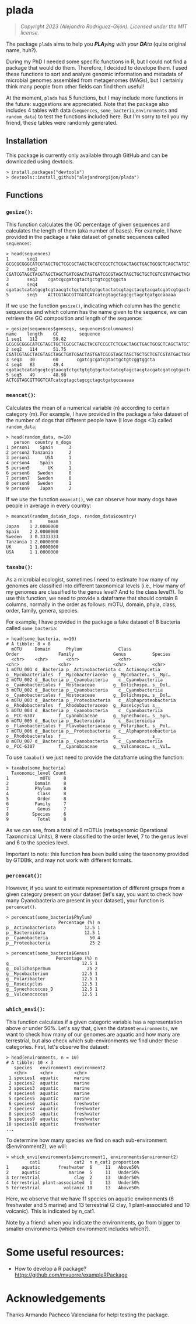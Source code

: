 # plada
> *Copyright 2023 (Alejandro Rodríguez-Gijón). Licensed under the MIT license.*

The package `plada` aims to help you <i><b>PLA</b>ying with your <b>DA</b>ta</i> (quite original name, huh?). 

During my PhD I needed some specific functions in R, but I could not find a package that would do them. Therefore, I decided to develope them. I used these functions to sort and analyze genomic information and metadata of microbial genomes assembled from metagenomes (MAGs), but I certainly think many people from other fields can find them useful! 

At the moment, `plada` has 5 functions, but I may include more functions in the future: suggestions are appreciated.
Note that the package also includes 4 tables with data (`sequences`, `some_bacteria`,`environments` and `random_data`) to test the functions included here. But I'm sorry to tell you my friend, these tables were randomly generated.

## Installation

This package is currently only available through GitHub and can be downloaded using devtools.

```
> install.packages("devtools")
> devtools::install_github("alejandrorgijon/plada")
```
## Functions

### `gesize()`: 
This function calculates the GC percentage of given sequences and calculates the length of them (aka number of bases).
For example, I have provided in the package a fake dataset of genetic sequences called `sequences`:

```
> head(sequences)
1       seq1    GCGCGCGGGCATCGTAGCTGCTCGCGCTAGCTACGTCCGCTCTCGACTAGCTGACTGCGCTCAGCTATGCTACGATCGTACGATCGTGCTATGCTAGTGCATGCTAGCTAGC
2       seq2    CGATCGTAGCTACGTAGCTAGCTGATCGACTAGTGATCGCGTAGCTAGCTGCTGCTCGTCGTATGACTAGCTGATCGATCGATCGATCGTAGCTAGCTAGCTAGCTGATCGTAG
3       seq3    cgatcgcgatcgtactgctgtcggtggcta
4       seq4    cgatactcatatgcgtcgtaacgtctgctgtgtgtgctactatcgtagctacgtacgatcgatcgtgactcgatcgtagactg
5       seq5    ACTCGTAGCGTTGGTCATcatcgtagctagcgctagctgatgccaaaaa
```

If we use the function `gesize()`, indicating which column has the genetic sequences and which column has the name given to the sequence, we can retrieve the GC composition and length of the sequence:

```
> gesize(sequences$genseqs, sequences$columnames)
name    length    GC        sequence
1 seq1   112      59.82    GCGCGCGGGCATCGTAGCTGCTCGCGCTAGCTACGTCCGCTCTCGACTAGCTGACTGCGCTCAGCTATGCTACGATCGTACGATCGTGCTATGCTAGTGCATGCTAGCTAGC
2 seq2   114      51.75    CGATCGTAGCTACGTAGCTAGCTGATCGACTAGTGATCGCGTAGCTAGCTGCTGCTCGTCGTATGACTAGCTGATCGATCGATCGATCGTAGCTAGCTAGCTAGCTGATCGTAG
3 seq3   30       60       cgatcgcgatcgtactgctgtcggtggcta
4 seq4   83       49.4     cgatactcatatgcgtcgtaacgtctgctgtgtgtgctactatcgtagctacgtacgatcgatcgtgactcgatcgtagactg   
5 seq5   49       48.98    ACTCGTAGCGTTGGTCATcatcgtagctagcgctagctgatgccaaaaa 
```
                                                                                                           
### `meancat()`: 
Calculates the mean of a numerical variable (n) according to certain category (m).
For example, I have provided in the package a fake dataset of the number of dogs that different people have (I love dogs <3) called `random_data`:

```
> head(random_data, n=10)
   person  country n_dogs
1 person1    Spain      3
2 person2 Tanzania      2
3 person3      USA      1
4 person4    Spain      1
5 person5       UK      1
6 person6   Sweden      0
7 person7   Sweden      0
8 person8   Sweden      1
9 person9    Japan      2
```

If we use the function `meancat()`, we can observe how many dogs have people in average in every country:

```
> meancat(random_data$n_dogs, random_data$country)
         n      mean
Japan    1 2.0000000
Spain    2 2.0000000
Sweden   3 0.3333333
Tanzania 1 2.0000000
UK       1 1.0000000
USA      1 1.0000000
```

### `taxabu()`: 

As a microbial ecologist, sometimes I need to estimate how many of my genomes are classified into different taxonomical levels (i.e., How many of my genomes are classified to the genus level? And to the class level?). To use this function, we need to provide a dataframe that should contain 8 columns, normally in the order as follows: mOTU, domain, phyla, class, order, family, genera, species.

For example, I have provided in the package a fake dataset of 8 bacteria called `some_bacteria`:

```
> head(some_bacteria, n=10)
# A tibble: 8 × 8
  mOTU     Domain      Phylum              Class                  Order               Family               Genus          Species
  <chr>    <chr>       <chr>               <chr>                  <chr>               <chr>                <chr>          <chr>  
1 mOTU_001 d__Bacteria p__Actinobacteriota c__Actinomycetia       o__Mycobacteriales  f__Mycobacteriaceae  g__Mycobacter… s__Myc…
2 mOTU_002 d__Bacteria p__Cyanobacteria    c__Cyanobacteriia      o__Cyanobacteriales f__Nostocaceae       g__Dolichospe… s__Dol…
3 mOTU_002 d__Bacteria p__Cyanobacteria    c__Cyanobacteriia      o__Cyanobacteriales f__Nostocaceae       g__Dolichospe… s__Dol…
4 mOTU_003 d__Bacteria p__Proteobacteria   c__Alphaproteobacteria o__Rhodobacterales  f__Rhodobacteraceae  g__Roseicyclus s__    
5 mOTU_004 d__Bacteria p__Cyanobacteria    c__Cyanobacteriia      o__PCC-6307         f__Cyanobiaceae      g__Synechococ… s__Syn…
6 mOTU_005 d__Bacteria p__Bacteroidota     c__Bacteroidia         o__Flavobacteriales f__Flavobacteriaceae g__Polaribact… s__Pol…
7 mOTU_006 d__Bacteria p__Proteobacteria   c__Alphaproteobacteria o__Rhodobacterales  f__                  g__            s__    
8 mOTU_007 d__Bacteria p__Cyanobacteria    c__Cyanobacteriia      o__PCC-6307         f__Cyanobiaceae      g__Vulcanococ… s__Vul…
```

To use `taxabu()` we just need to provide the dataframe using the function:
```
> taxabu(some_bacteria)
  Taxonomic_level Count
1            mOTU     8
2          Domain     8
3          Phylum     8
4           Class     8
5           Order     8
6          Family     7
7           Genus     7
8         Species     6
9           Total     8
```

As we can see, from a total of 8 mOTUs (metagenomic Operational Taxonomical Units), 8 were classified to the order level, 7 to the genus level and 6 to the species level.

Important to note: this function has been build using the taxonomy provided by GTDBtk, and may not work with different formats.

### `percencat()`: 

However, if you want to estimate representation of different groups from a given category present on your dataset (let's say, you want to check how many Cyanobacteria are present in your dataset), your function is `percencat()`.

```
> percencat(some_bacteria$Phylum)
                    Percentage (%) n
p__Actinobacteriota           12.5 1
p__Bacteroidota               12.5 1
p__Cyanobacteria                50 4
p__Proteobacteria               25 2
```
```
> percencat(some_bacteria$Genus)
                   Percentage (%) n
g__                          12.5 1
g__Dolichospermum              25 2
g__Mycobacterium             12.5 1
g__Polaribacter              12.5 1
g__Roseicyclus               12.5 1
g__Synechococcus_D           12.5 1
g__Vulcanococcus             12.5 1
```

### `which_envi()`: 

This function calculates if a given categoric variable has a representation  above or under 50%.
Let's say that, given the dataset `environments`, we want to check how many of our genomes are aquatic and how many are terrestrial, but also check which sub-environments we find under these categories. First, let's observe the dataset:

```
> head(environments, n = 10)
# A tibble: 10 × 3
   species   environment1 environment2
   <chr>     <chr>        <chr>       
 1 species1  aquatic      marine      
 2 species2  aquatic      marine      
 3 species3  aquatic      marine      
 4 species4  aquatic      marine      
 5 species5  aquatic      marine      
 6 species6  aquatic      freshwater  
 7 species7  aquatic      freshwater  
 8 species8  aquatic      freshwater  
 9 species9  aquatic      freshwater  
10 species10 aquatic      freshwater  
...
```

To determine how many species we find on each sub-environment ($environment2), we will:

```
> which_envi(environments$environment1, environments$environment2)
         cat1             cat2  n n_cat1 proportion
1     aquatic       freshwater  6     11   Above50%
2     aquatic           marine  5     11   Under50%
3 terrestrial             clay  2     13   Under50%
4 terrestrial plant-associated  1     13   Under50%
5 terrestrial         volcanic 10     13   Above50%
```

Here, we observe that we have 11 species on aquatic environments (6 freshwater and 5 marine) and 13 terrestrial (2 clay, 1 plant-associated and 10 volcanic). This is indicated by n_cat1.

Note by a friend: when you indicate the environments, go from bigger to smaller environments (which environment includes which?).

# Some useful resources:

- How to develop a R package? https://github.com/mvuorre/exampleRPackage

# Acknowledgements

Thanks Armando Pacheco Valenciana for helpi testing the package.
